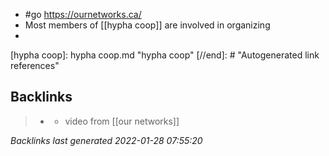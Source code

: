 -  #go https://ournetworks.ca/ 
- Most members of [[hypha coop]] are involved in organizing
- 

[//begin]: # "Autogenerated link references for markdown compatibility"
[hypha coop]: hypha coop.md "hypha coop"
[//end]: # "Autogenerated link references"

## Backlinks

> - [](althea.md)
>   - video from [[our networks]]

_Backlinks last generated 2022-01-28 07:55:20_
